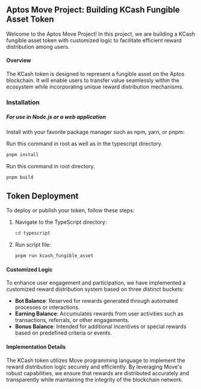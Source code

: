 ## Aptos Move Project: Building KCash Fungible Asset Token

Welcome to the Aptos Move Project! In this project, we are building a KCash fungible asset token with customized logic to facilitate efficient reward distribution among users.

#### Overview
The KCash token is designed to represent a fungible asset on the Aptos blockchain. It will enable users to transfer value seamlessly within the ecosystem while incorporating unique reward distribution mechanisms.

### Installation

##### For use in Node.js or a web application

Install with your favorite package manager such as npm, yarn, or pnpm:

Run this command in root as well as in the typescript directory.

```bash
pnpm install 
```

Run this command in root directory.

```bash
pnpm build 
```
## Token Deployment

To deploy or publish your token, follow these steps:

1. Navigate to the TypeScript directory:
   ```bash
   cd typescript
   ```
2. Run script file:
    ```bash
    pnpm run kcash_fungible_asset
    ```

#### Customized Logic
To enhance user engagement and participation, we have implemented a customized reward distribution system based on three distinct buckets:
- **Bot Balance**: Reserved for rewards generated through automated processes or interactions.
- **Earning Balance**: Accumulates rewards from user activities such as transactions, referrals, or other engagements.
- **Bonus Balance**: Intended for additional incentives or special rewards based on predefined criteria or events.


#### Implementation Details
The KCash token utilizes Move programming language to implement the reward distribution logic securely and efficiently. By leveraging Move's robust capabilities, we ensure that rewards are distributed accurately and transparently while maintaining the integrity of the blockchain network.
